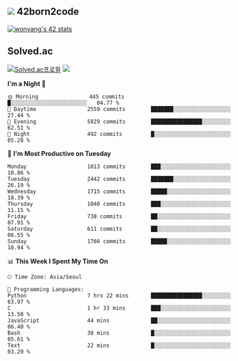 
## <img src="https://img.shields.io/badge/-000000?style=flat&logo=42&logoColor=white"> 42born2code
<!--[![wonyang's 42 stats](https://badge42.vercel.app/api/v2/cl5nhe5b6007809kydha7ht42/stats?cursusId=21&coalitionId=88)](https://profile.intra.42.fr/users/wonyang)-->

[![wonyang's 42 stats](https://badge.mediaplus.ma/starryblue/wonyang?1337Badge=off&UM6P=off)](https://github.com/oakoudad/badge42)

## Solved.ac
[![Solved.ac프로필](http://mazassumnida.wtf/api/v2/generate_badge?boj=bennyws)](https://solved.ac/bennyws)
<a href="https://solved.ac/bennyws"><img src="http://mazandi.herokuapp.com/api?handle=bennyws&theme=cold"/></a>

<!--START_SECTION:waka-->
**I'm a Night 🦉** 

```text
🌞 Morning                445 commits         █░░░░░░░░░░░░░░░░░░░░░░░░   04.77 % 
🌆 Daytime                2559 commits        ███████░░░░░░░░░░░░░░░░░░   27.44 % 
🌃 Evening                5829 commits        ████████████████░░░░░░░░░   62.51 % 
🌙 Night                  492 commits         █░░░░░░░░░░░░░░░░░░░░░░░░   05.28 % 
```
📅 **I'm Most Productive on Tuesday** 

```text
Monday                   1013 commits        ███░░░░░░░░░░░░░░░░░░░░░░   10.86 % 
Tuesday                  2442 commits        ███████░░░░░░░░░░░░░░░░░░   26.19 % 
Wednesday                1715 commits        █████░░░░░░░░░░░░░░░░░░░░   18.39 % 
Thursday                 1040 commits        ███░░░░░░░░░░░░░░░░░░░░░░   11.15 % 
Friday                   738 commits         ██░░░░░░░░░░░░░░░░░░░░░░░   07.91 % 
Saturday                 611 commits         ██░░░░░░░░░░░░░░░░░░░░░░░   06.55 % 
Sunday                   1766 commits        █████░░░░░░░░░░░░░░░░░░░░   18.94 % 
```


📊 **This Week I Spent My Time On** 

```text
🕑︎ Time Zone: Asia/Seoul

💬 Programming Languages: 
Python                   7 hrs 22 mins       ████████████████░░░░░░░░░   63.97 % 
C                        1 hr 33 mins        ███░░░░░░░░░░░░░░░░░░░░░░   13.50 % 
JavaScript               44 mins             ██░░░░░░░░░░░░░░░░░░░░░░░   06.40 % 
Bash                     38 mins             █░░░░░░░░░░░░░░░░░░░░░░░░   05.61 % 
Text                     22 mins             █░░░░░░░░░░░░░░░░░░░░░░░░   03.29 % 
```


<!--END_SECTION:waka-->
